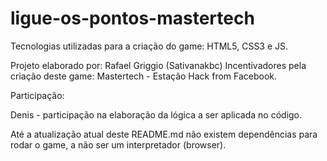 # ligue-os-pontos-mastertech

Tecnologias utilizadas para a criação do game:
HTML5, CSS3 e JS.

Projeto elaborado por: Rafael Griggio (Sativanakbc)
Incentivadores pela criação deste game: Mastertech - Estação Hack from Facebook.

Participação:

Denis - participação na elaboração da lógica a ser aplicada no código.

Até a atualização atual deste README.md não existem dependências para rodar o game, a não ser um interpretador (browser).
